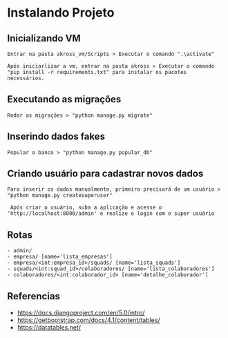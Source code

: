 # Instalando Projeto

## Inicializando VM
```Entrar na pasta akross_vm/Scripts > Executar o comando ".\activate" ```

``` Após iniciarlizar a vm, entrar na pasta akross > Executar o comando "pip install -r requirements.txt" para instalar os pacotes necessários. ```

## Executando as migrações
``` Rodar as migrações > "python manage.py migrate" ```

## Inserindo dados fakes
``` Popular o banco > "python manage.py popular_db" ```

## Criando usuário para cadastrar novos dados
``` Para inserir os dados manualmente, primeiro precisará de um usuário > "python manage.py createsuperuser" ```

``` Após criar o usuário, suba a aplicação e acesse o 'http://localhost:8000/admin' e realize o login com o super usuário```

## Rotas

    - admin/
    - empresa/ [name='lista_empresas']
    - empresa/<int:empresa_id>/squads/ [name='lista_squads']
    - squads/<int:squad_id>/colaboradores/ [name='lista_colaboradores']
    - colaboradores/<int:colaborador_id> [name='detalhe_colaborador']



## Referencias

- https://docs.djangoproject.com/en/5.0/intro/
- https://getbootstrap.com/docs/4.1/content/tables/
- https://datatables.net/
